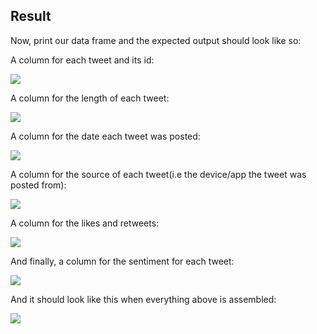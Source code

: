 <!--title="Result"-->

## Result

Now, print our data frame and the expected output should look like so: 

A column for each tweet and its id:

![](https://i.ibb.co/RC5fdK2/tweet.png)

A column for the length of each tweet:

![](https://i.ibb.co/Vwv2wwQ/len.png)

A column for the date each tweet was posted:

![](https://i.ibb.co/hVn72G0/date.png)

A column for the source of each tweet(i.e the device/app the tweet was posted from):

![](https://i.ibb.co/gD925zn/source.png)

A column for the likes and retweets:

![](https://i.ibb.co/6sy0xSC/likere.png)

And finally, a column for the sentiment for each tweet:

![](https://i.ibb.co/tBgWRFN/senti.png)

And it should look like this when everything above is assembled:

![](https://projectbit.s3-us-west-1.amazonaws.com/darlene/postman/twitter5.png)

